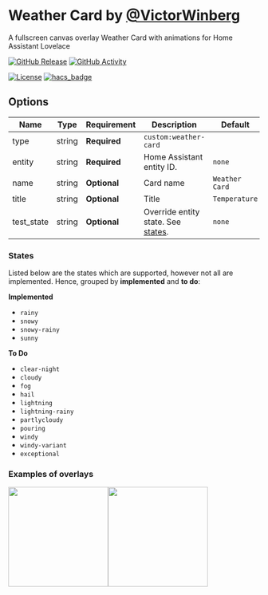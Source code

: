 # Weather Card by [@VictorWinberg](https://www.github.com/VictorWinberg)

A fullscreen canvas overlay Weather Card with animations for Home Assistant Lovelace

[![GitHub Release][releases-shield]][releases]
[![GitHub Activity][commits-shield]][commits]

[![License][license-shield]](LICENSE.md)
[![hacs_badge](https://img.shields.io/badge/HACS-Default-orange.svg?style=for-the-badge)](https://github.com/custom-components/hacs)

## Options

| Name       | Type   | Requirement  | Description                                   | Default        |
| ---------- | ------ | ------------ | --------------------------------------------- | -------------- |
| type       | string | **Required** | `custom:weather-card`                         |
| entity     | string | **Required** | Home Assistant entity ID.                     | `none`         |
| name       | string | **Optional** | Card name                                     | `Weather Card` |
| title      | string | **Optional** | Title                                         | `Temperature`  |
| test_state | string | **Optional** | Override entity state. See [states](#states). | `none`         |

### States

Listed below are the states which are supported, however not all are implemented.
Hence, grouped by **implemented** and **to do**:

**Implemented**

- `rainy`
- `snowy`
- `snowy-rainy`
- `sunny`

**To Do**

- `clear-night`
- `cloudy`
- `fog`
- `hail`
- `lightning`
- `lightning-rainy`
- `partlycloudy`
- `pouring`
- `windy`
- `windy-variant`
- `exceptional`

### Examples of overlays
<img src="https://user-images.githubusercontent.com/9520959/78915118-bdb4b180-7a8b-11ea-98a7-6591ca51f609.gif" height="200"/><img src="https://user-images.githubusercontent.com/9520959/78915123-bee5de80-7a8b-11ea-82e7-3fd41ff44f5b.gif" height="200"/>

[commits-shield]: https://img.shields.io/github/commit-activity/y/VictorWinberg/weather-card.svg?style=for-the-badge
[commits]: https://github.com/VictorWinberg/weather-card/commits/master
[license-shield]: https://img.shields.io/github/license/VictorWinberg/weather-card.svg?style=for-the-badge
[releases-shield]: https://img.shields.io/github/release/VictorWinberg/weather-card.svg?style=for-the-badge
[releases]: https://github.com/VictorWinberg/weather-card/releases
